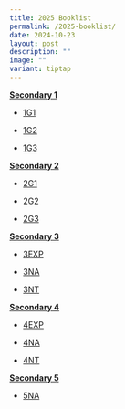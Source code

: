 ```yaml
---
title: 2025 Booklist
permalink: /2025-booklist/
date: 2024-10-23
layout: post
description: ""
image: ""
variant: tiptap
---
```

<p><strong><u>Secondary 1</u></strong>
</p>
<ul data-tight="true" class="tight">
<li>
<p><a href="https://drive.google.com/file/d/14SNfrEAeVogIQ3BMEcotska0AQrnIls_/view?usp=sharing" rel="noopener nofollow" target="_blank">1G1</a>
</p>
</li>
<li>
<p><a href="https://drive.google.com/file/d/1d-SbAAYcZ6CmsJGfyH0VHCLhJKF_-wIr/view?usp=sharing" rel="noopener nofollow" target="_blank">1G2</a>
</p>
</li>
<li>
<p><a href="https://drive.google.com/file/d/17ccKg6oynHDZ2MUzD5kQcmgIzlLkI2pH/view?usp=sharing" rel="noopener nofollow" target="_blank">1G3</a>
</p>
</li>
</ul>
<p><strong><u>Secondary 2</u></strong>
</p>
<ul data-tight="true" class="tight">
<li>
<p><a href="https://drive.google.com/file/d/1tCSD7_DG2Nz--5xKGBwY5Z4XjIgMPb-S/view?usp=sharing" rel="noopener nofollow" target="_blank">2G1</a>
</p>
</li>
<li>
<p><a href="https://drive.google.com/file/d/1sJu6MHVNjHb3QJGuynnK5mwX4CqZuNjM/view?usp=sharing" rel="noopener nofollow" target="_blank">2G2</a>
</p>
</li>
<li>
<p><a href="https://drive.google.com/file/d/1J-RJfbrCzdrAh-knhVo8N1xNnUrDVGzX/view?usp=sharing" rel="noopener nofollow" target="_blank">2G3</a>
</p>
</li>
</ul>
<p><strong><u>Secondary 3</u></strong>
</p>
<ul data-tight="true" class="tight">
<li>
<p><a href="https://drive.google.com/file/d/114lhCkxSPh9Cp2dO2TVQHo1aai0SCIGR/view?usp=sharing" rel="noopener nofollow" target="_blank">3EXP</a>
</p>
</li>
<li>
<p><a href="https://drive.google.com/file/d/1ZwaUTZYkonw75oCrAsTQP696PvF3ZKWw/view?usp=sharing" rel="noopener nofollow" target="_blank">3NA</a>
</p>
</li>
<li>
<p><a href="https://drive.google.com/file/d/1h0MtnogLqbp35Ur3fBoY1aboIPZkauUW/view?usp=sharing" rel="noopener nofollow" target="_blank">3NT</a>
</p>
</li>
</ul>
<p><strong><u>Secondary 4</u></strong>
</p>
<ul data-tight="true" class="tight">
<li>
<p><a href="https://drive.google.com/file/d/1rLSaDYawo_1j9E6TDOLdR70E1SKt4cyJ/view?usp=sharing" rel="noopener nofollow" target="_blank">4EXP</a>
</p>
</li>
<li>
<p><a href="https://drive.google.com/file/d/1PiP1wMIXeYhAhNipTyfOb8ReX8G3ctZX/view?usp=sharing" rel="noopener nofollow" target="_blank">4NA</a>
</p>
</li>
<li>
<p><a href="https://drive.google.com/file/d/18E5IIDcVrrzODopS66sVcL2JAF6uRxIZ/view?usp=sharing" rel="noopener nofollow" target="_blank">4NT</a>
</p>
</li>
</ul>
<p><strong><u>Secondary 5</u></strong>
</p>
<ul data-tight="true" class="tight">
<li>
<p><a href="https://drive.google.com/file/d/1O9P2OdWNxEMyr-qu9h_KiOroBxjcHxla/view?usp=sharing" rel="noopener nofollow" target="_blank">5NA</a>
</p>
</li>
</ul>
<p></p>
<p></p>
<p></p>
<p></p>
<p></p>
<p></p>
<p></p>